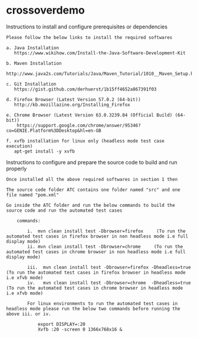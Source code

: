 # crossoverdemo

Instructions to install and configure prerequisites or dependencies
	
	Please follow the below links to install the required softwares

	a. Java Installation 
	   https://www.wikihow.com/Install-the-Java-Software-Development-Kit
	   
	b. Maven Installation
	   http://www.java2s.com/Tutorials/Java/Maven_Tutorial/1010__Maven_Setup.htm

	c. Git Installation
	   https://gist.github.com/derhuerst/1b15ff4652a867391f03

	d. Firefox Browser (Latest Version 57.0.2 (64-bit))
	   http://kb.mozillazine.org/Installing_Firefox

	e. Chrome Browser (Latest Version 63.0.3239.84 (Official Build) (64-bit))
		https://support.google.com/chrome/answer/95346?co=GENIE.Platform%3DDesktop&hl=en-GB
	   
	f. xvfb installation for linux only (headless mode test case execution) 
	   apt-get install -y xvfb
	   
	   
	   
Instructions to configure and prepare the source code to build and run properly
	
	Once installed all the above required softwares in section 1 then
	
	The source code folder ATC contains one folder named "src" and one file named "pom.xml"
	
	Go inside the ATC folder and run the below commands to build the source code and run the automated test cases
	
		commands:			
		
			i.  mvn clean install test -Dbrowser=firefox     (To run the automated test cases in firefox browser in non headless mode i.e full display mode) 
			ii. mvn clean install test -Dbrowser=chrome     (To run the automated test cases in chrome browser in non headless mode i.e full display mode) 
			
			iii.  mvn clean install test -Dbrowser=firefox -Dheadless=true     (To run the automated test cases in firefox browser in headless mode i.e xfvb mode) 
			iv.   mvn clean install test -Dbrowser=chrome  -Dheadless=true   (To run the automated test cases in chrome browser in headless mode i.e xfvb mode) 
			
			For linux environments to run the automated test cases in headless mode please run the below two commands before running the above iii. or iv.

				export DISPLAY=:20
				Xvfb :20 -screen 0 1366x768x16 &
